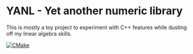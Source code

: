 # YANL - Yet another numeric library

This is mostly a toy project to experiment with C++ features while dusting off my linear algebra skills.

[![CMake](https://github.com/jvleta/yanl/actions/workflows/cmake.yml/badge.svg)](https://github.com/jvleta/yanl/actions/workflows/cmake.yml)
